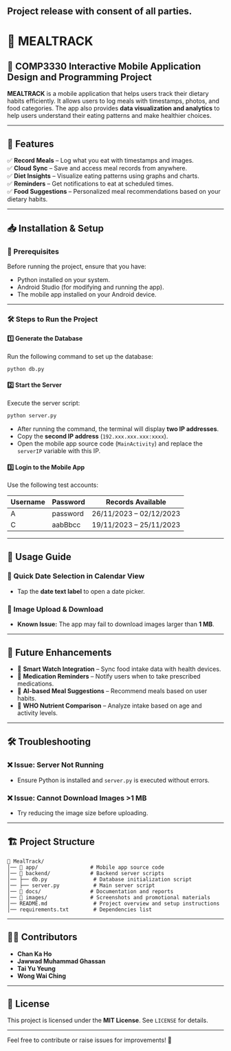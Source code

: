 
## Project release with consent of all parties.

# 🥗 MEALTRACK  

## 📌 COMP3330 Interactive Mobile Application Design and Programming Project  

**MEALTRACK** is a mobile application that helps users track their dietary habits efficiently. It allows users to log meals with timestamps, photos, and food categories. The app also provides **data visualization and analytics** to help users understand their eating patterns and make healthier choices.  

---

## 🚀 Features  

✅ **Record Meals** – Log what you eat with timestamps and images.  
✅ **Cloud Sync** – Save and access meal records from anywhere.  
✅ **Diet Insights** – Visualize eating patterns using graphs and charts.  
✅ **Reminders** – Get notifications to eat at scheduled times.  
✅ **Food Suggestions** – Personalized meal recommendations based on your dietary habits.  

---

## 📥 Installation & Setup  

### 🔧 Prerequisites  

Before running the project, ensure that you have:  
- Python installed on your system.  
- Android Studio (for modifying and running the app).  
- The mobile app installed on your Android device.  

---

### 🛠 Steps to Run the Project  

#### 1️⃣ **Generate the Database**  
Run the following command to set up the database:  

```bash
python db.py
```

#### 2️⃣ **Start the Server**  
Execute the server script:  

```bash
python server.py
```

- After running the command, the terminal will display **two IP addresses**.  
- Copy the **second IP address** (`192.xxx.xxx.xxx:xxxx`).  
- Open the mobile app source code (`MainActivity`) and replace the `serverIP` variable with this IP.  

#### 3️⃣ **Login to the Mobile App**  
Use the following test accounts:  

| Username | Password  | Records Available |
|----------|----------|------------------|
| A        | password | 26/11/2023 – 02/12/2023 |
| C        | aabBbcc  | 19/11/2023 – 25/11/2023 |

---

## 📖 Usage Guide  

### 🔹 Quick Date Selection in Calendar View  
- Tap the **date text label** to open a date picker.  

### 🔹 Image Upload & Download  
- **Known Issue:** The app may fail to download images larger than **1 MB**.  

---

## 🔮 Future Enhancements  

- 📌 **Smart Watch Integration** – Sync food intake data with health devices.  
- 📌 **Medication Reminders** – Notify users when to take prescribed medications.  
- 📌 **AI-based Meal Suggestions** – Recommend meals based on user habits.  
- 📌 **WHO Nutrient Comparison** – Analyze intake based on age and activity levels.  

---

## 🛠 Troubleshooting  

### ❌ Issue: Server Not Running  
- Ensure Python is installed and `server.py` is executed without errors.  

### ❌ Issue: Cannot Download Images >1 MB  
- Try reducing the image size before uploading.  

---

## 🏗️ Project Structure  

```
📂 MealTrack/
│── 📂 app/                 # Mobile app source code
│── 📂 backend/             # Backend server scripts
│── ├── db.py               # Database initialization script
│── ├── server.py           # Main server script
│── 📂 docs/                # Documentation and reports
│── 📂 images/              # Screenshots and promotional materials
│── README.md               # Project overview and setup instructions
│── requirements.txt        # Dependencies list
```

---

## 👨‍💻 Contributors  

- **Chan Ka Ho**  
- **Jawwad Muhammad Ghassan**  
- **Tai Yu Yeung**  
- **Wong Wai Ching**  

---

## 📜 License  

This project is licensed under the **MIT License**. See `LICENSE` for details.  

---

Feel free to contribute or raise issues for improvements! 🚀
```  
